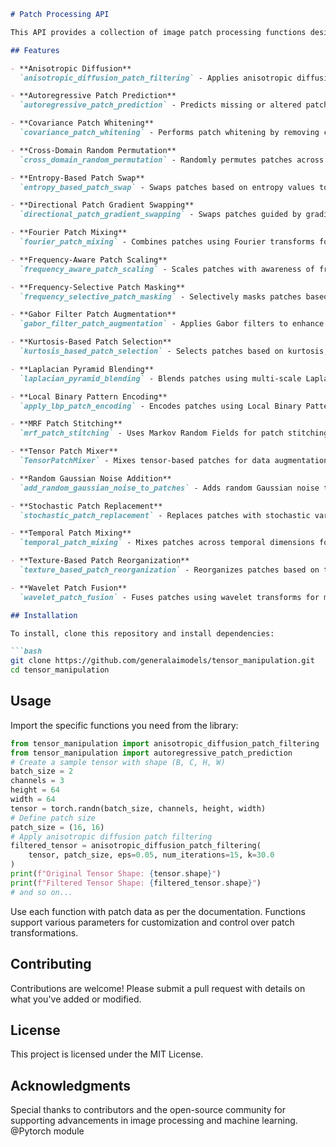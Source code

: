 ```markdown
# Patch Processing API

This API provides a collection of image patch processing functions designed to perform various transformations, augmentations, and enhancements for tasks in image processing, machine learning, and computer vision. Each function targets specific image characteristics such as texture, frequency, noise, or gradient properties, enabling users to apply advanced patch-based filtering, transformation, and augmentation techniques.

## Features

- **Anisotropic Diffusion**  
  `anisotropic_diffusion_patch_filtering` - Applies anisotropic diffusion to smooth patches while preserving edges.

- **Autoregressive Patch Prediction**  
  `autoregressive_patch_prediction` - Predicts missing or altered patches based on autoregressive modeling.

- **Covariance Patch Whitening**  
  `covariance_patch_whitening` - Performs patch whitening by removing correlations in patch covariance.

- **Cross-Domain Random Permutation**  
  `cross_domain_random_permutation` - Randomly permutes patches across domains for robust feature generalization.

- **Entropy-Based Patch Swap**  
  `entropy_based_patch_swap` - Swaps patches based on entropy values to enhance texture diversity.

- **Directional Patch Gradient Swapping**  
  `directional_patch_gradient_swapping` - Swaps patches guided by gradient direction to focus on edge alignment.

- **Fourier Patch Mixing**  
  `fourier_patch_mixing` - Combines patches using Fourier transforms for frequency-domain blending.

- **Frequency-Aware Patch Scaling**  
  `frequency_aware_patch_scaling` - Scales patches with awareness of frequency components to maintain feature fidelity.

- **Frequency-Selective Patch Masking**  
  `frequency_selective_patch_masking` - Selectively masks patches based on frequency for feature isolation.

- **Gabor Filter Patch Augmentation**  
  `gabor_filter_patch_augmentation` - Applies Gabor filters to enhance texture and edge features.

- **Kurtosis-Based Patch Selection**  
  `kurtosis_based_patch_selection` - Selects patches based on kurtosis, emphasizing high-frequency details.

- **Laplacian Pyramid Blending**  
  `laplacian_pyramid_blending` - Blends patches using multi-scale Laplacian pyramids for seamless transitions.

- **Local Binary Pattern Encoding**  
  `apply_lbp_patch_encoding` - Encodes patches using Local Binary Patterns (LBP) for texture analysis.

- **MRF Patch Stitching**  
  `mrf_patch_stitching` - Uses Markov Random Fields for patch stitching, enhancing continuity.

- **Tensor Patch Mixer**  
  `TensorPatchMixer` - Mixes tensor-based patches for data augmentation and feature enrichment.

- **Random Gaussian Noise Addition**  
  `add_random_gaussian_noise_to_patches` - Adds random Gaussian noise to patches for data augmentation.

- **Stochastic Patch Replacement**  
  `stochastic_patch_replacement` - Replaces patches with stochastic variations to simulate randomness.

- **Temporal Patch Mixing**  
  `temporal_patch_mixing` - Mixes patches across temporal dimensions for dynamic sequence processing.

- **Texture-Based Patch Reorganization**  
  `texture_based_patch_reorganization` - Reorganizes patches based on texture features to enhance textural consistency.

- **Wavelet Patch Fusion**  
  `wavelet_patch_fusion` - Fuses patches using wavelet transforms for multi-resolution blending.

## Installation

To install, clone this repository and install dependencies:

```bash
git clone https://github.com/generalaimodels/tensor_manipulation.git
cd tensor_manipulation

```

## Usage

Import the specific functions you need from the library:

```python
from tensor_manipulation import anisotropic_diffusion_patch_filtering
from tensor_manipulation import autoregressive_patch_prediction
# Create a sample tensor with shape (B, C, H, W)
batch_size = 2
channels = 3
height = 64
width = 64
tensor = torch.randn(batch_size, channels, height, width)
# Define patch size
patch_size = (16, 16)
# Apply anisotropic diffusion patch filtering
filtered_tensor = anisotropic_diffusion_patch_filtering(
    tensor, patch_size, eps=0.05, num_iterations=15, k=30.0
)
print(f"Original Tensor Shape: {tensor.shape}")
print(f"Filtered Tensor Shape: {filtered_tensor.shape}")
# and so on...
```

Use each function with patch data as per the documentation. Functions support various parameters for customization and control over patch transformations.

## Contributing

Contributions are welcome! Please submit a pull request with details on what you've added or modified.

## License

This project is licensed under the MIT License.

## Acknowledgments

Special thanks to contributors and the open-source community for supporting advancements in image processing and machine learning. @Pytorch  module
```
